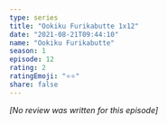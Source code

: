 ```yaml
---
type: series
title: "Ookiku Furikabutte 1x12"
date: "2021-08-21T09:44:10"
name: "Ookiku Furikabutte"
season: 1
episode: 12
rating: 2
ratingEmoji: "⭐️⭐️"
share: false
---
```


*[No review was written for this episode]*

